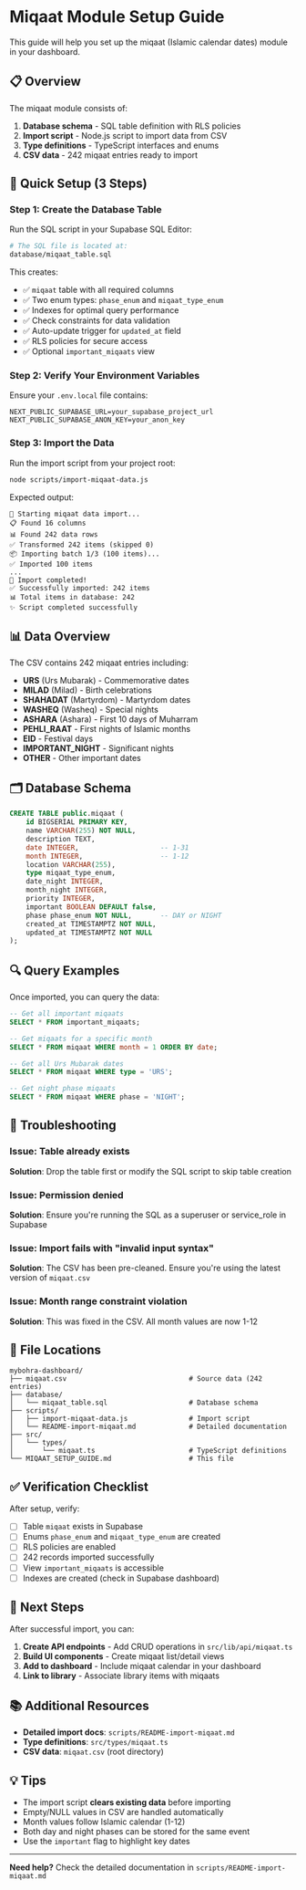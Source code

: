 # Miqaat Module Setup Guide

This guide will help you set up the miqaat (Islamic calendar dates) module in your dashboard.

## 📋 Overview

The miqaat module consists of:

1. **Database schema** - SQL table definition with RLS policies
2. **Import script** - Node.js script to import data from CSV
3. **Type definitions** - TypeScript interfaces and enums
4. **CSV data** - 242 miqaat entries ready to import

## 🚀 Quick Setup (3 Steps)

### Step 1: Create the Database Table

Run the SQL script in your Supabase SQL Editor:

```bash
# The SQL file is located at:
database/miqaat_table.sql
```

This creates:

- ✅ `miqaat` table with all required columns
- ✅ Two enum types: `phase_enum` and `miqaat_type_enum`
- ✅ Indexes for optimal query performance
- ✅ Check constraints for data validation
- ✅ Auto-update trigger for `updated_at` field
- ✅ RLS policies for secure access
- ✅ Optional `important_miqaats` view

### Step 2: Verify Your Environment Variables

Ensure your `.env.local` file contains:

```env
NEXT_PUBLIC_SUPABASE_URL=your_supabase_project_url
NEXT_PUBLIC_SUPABASE_ANON_KEY=your_anon_key
```

### Step 3: Import the Data

Run the import script from your project root:

```bash
node scripts/import-miqaat-data.js
```

Expected output:

```
🚀 Starting miqaat data import...
📋 Found 16 columns
📊 Found 242 data rows
✅ Transformed 242 items (skipped 0)
📦 Importing batch 1/3 (100 items)...
✅ Imported 100 items
...
🎉 Import completed!
✅ Successfully imported: 242 items
📊 Total items in database: 242
✨ Script completed successfully
```

## 📊 Data Overview

The CSV contains 242 miqaat entries including:

- **URS** (Urs Mubarak) - Commemorative dates
- **MILAD** (Milad) - Birth celebrations
- **SHAHADAT** (Martyrdom) - Martyrdom dates
- **WASHEQ** (Washeq) - Special nights
- **ASHARA** (Ashara) - First 10 days of Muharram
- **PEHLI_RAAT** - First nights of Islamic months
- **EID** - Festival days
- **IMPORTANT_NIGHT** - Significant nights
- **OTHER** - Other important dates

## 🗂️ Database Schema

```sql
CREATE TABLE public.miqaat (
    id BIGSERIAL PRIMARY KEY,
    name VARCHAR(255) NOT NULL,
    description TEXT,
    date INTEGER,                    -- 1-31
    month INTEGER,                   -- 1-12
    location VARCHAR(255),
    type miqaat_type_enum,
    date_night INTEGER,
    month_night INTEGER,
    priority INTEGER,
    important BOOLEAN DEFAULT false,
    phase phase_enum NOT NULL,       -- DAY or NIGHT
    created_at TIMESTAMPTZ NOT NULL,
    updated_at TIMESTAMPTZ NOT NULL
);
```

## 🔍 Query Examples

Once imported, you can query the data:

```sql
-- Get all important miqaats
SELECT * FROM important_miqaats;

-- Get miqaats for a specific month
SELECT * FROM miqaat WHERE month = 1 ORDER BY date;

-- Get all Urs Mubarak dates
SELECT * FROM miqaat WHERE type = 'URS';

-- Get night phase miqaats
SELECT * FROM miqaat WHERE phase = 'NIGHT';
```

## 🔧 Troubleshooting

### Issue: Table already exists

**Solution**: Drop the table first or modify the SQL script to skip table creation

### Issue: Permission denied

**Solution**: Ensure you're running the SQL as a superuser or service_role in Supabase

### Issue: Import fails with "invalid input syntax"

**Solution**: The CSV has been pre-cleaned. Ensure you're using the latest version of `miqaat.csv`

### Issue: Month range constraint violation

**Solution**: This was fixed in the CSV. All month values are now 1-12

## 📁 File Locations

```
mybohra-dashboard/
├── miqaat.csv                              # Source data (242 entries)
├── database/
│   └── miqaat_table.sql                    # Database schema
├── scripts/
│   ├── import-miqaat-data.js               # Import script
│   └── README-import-miqaat.md             # Detailed documentation
├── src/
│   └── types/
│       └── miqaat.ts                       # TypeScript definitions
└── MIQAAT_SETUP_GUIDE.md                   # This file
```

## ✅ Verification Checklist

After setup, verify:

- [ ] Table `miqaat` exists in Supabase
- [ ] Enums `phase_enum` and `miqaat_type_enum` are created
- [ ] RLS policies are enabled
- [ ] 242 records imported successfully
- [ ] View `important_miqaats` is accessible
- [ ] Indexes are created (check in Supabase dashboard)

## 🎯 Next Steps

After successful import, you can:

1. **Create API endpoints** - Add CRUD operations in `src/lib/api/miqaat.ts`
2. **Build UI components** - Create miqaat list/detail views
3. **Add to dashboard** - Include miqaat calendar in your dashboard
4. **Link to library** - Associate library items with miqaats

## 📚 Additional Resources

- **Detailed import docs**: `scripts/README-import-miqaat.md`
- **Type definitions**: `src/types/miqaat.ts`
- **CSV data**: `miqaat.csv` (root directory)

## 💡 Tips

- The import script **clears existing data** before importing
- Empty/NULL values in CSV are handled automatically
- Month values follow Islamic calendar (1-12)
- Both day and night phases can be stored for the same event
- Use the `important` flag to highlight key dates

---

**Need help?** Check the detailed documentation in `scripts/README-import-miqaat.md`
